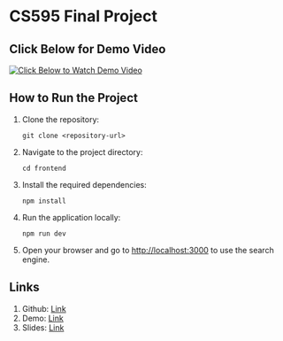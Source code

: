 # CS595 Final Project

## Click Below for Demo Video

[![Click Below to Watch Demo Video](https://img.youtube.com/vi/JnZ056Eh-To/maxresdefault.jpg)](https://youtu.be/JnZ056Eh-To)

## How to Run the Project
1. Clone the repository:
   ```
   git clone <repository-url>
   ```
2. Navigate to the project directory:
   ```
   cd frontend
   ```
3. Install the required dependencies:
   ```
   npm install
   ```
4. Run the application locally:
   ```
   npm run dev
   ```
5. Open your browser and go to [http://localhost:3000](http://localhost:3000) to use the search engine.

## Links
1. Github: [Link](https://github.com/RajivC/good-credit)
2. Demo: [Link](https://youtu.be/JnZ056Eh-To)
3. Slides: [Link](https://www.canva.com/design/DAGl2_bTuLg/Q16LnbQbRupyHhZnAJlWvw/edit?utm_content=DAGl2_bTuLg&utm_campaign=designshare&utm_medium=link2&utm_source=sharebutton)